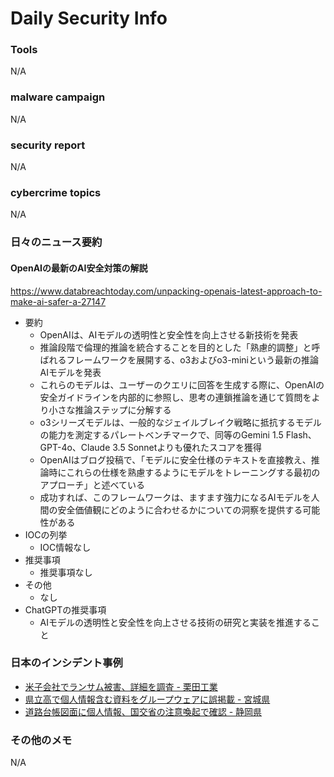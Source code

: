 # Daily Security Info

### Tools
N/A

### malware campaign
N/A

### security report
N/A

### cybercrime topics
N/A

### 日々のニュース要約

#### OpenAIの最新のAI安全対策の解説
https://www.databreachtoday.com/unpacking-openais-latest-approach-to-make-ai-safer-a-27147

- 要約
    - OpenAIは、AIモデルの透明性と安全性を向上させる新技術を発表
    - 推論段階で倫理的推論を統合することを目的とした「熟慮的調整」と呼ばれるフレームワークを展開する、o3およびo3-miniという最新の推論AIモデルを発表
    - これらのモデルは、ユーザーのクエリに回答を生成する際に、OpenAIの安全ガイドラインを内部的に参照し、思考の連鎖推論を通じて質問をより小さな推論ステップに分解する
    - o3シリーズモデルは、一般的なジェイルブレイク戦略に抵抗するモデルの能力を測定するパレートベンチマークで、同等のGemini 1.5 Flash、GPT-4o、Claude 3.5 Sonnetよりも優れたスコアを獲得
    - OpenAIはブログ投稿で、「モデルに安全仕様のテキストを直接教え、推論時にこれらの仕様を熟慮するようにモデルをトレーニングする最初のアプローチ」と述べている
    - 成功すれば、このフレームワークは、ますます強力になるAIモデルを人間の安全価値観にどのように合わせるかについての洞察を提供する可能性がある
- IOCの列挙
    - IOC情報なし
- 推奨事項
    - 推奨事項なし
- その他
    - なし
- ChatGPTの推奨事項
    - AIモデルの透明性と安全性を向上させる技術の研究と実装を推進すること

### 日本のインシデント事例
- [米子会社でランサム被害、詳細を調査 - 栗田工業](https://www.security-next.com/165176)
- [県立高で個人情報含む資料をグループウェアに誤掲載 - 宮城県](https://www.security-next.com/165653)
- [道路台帳図面に個人情報、国交省の注意喚起で確認 - 静岡県](https://www.security-next.com/165558)

### その他のメモ
N/A